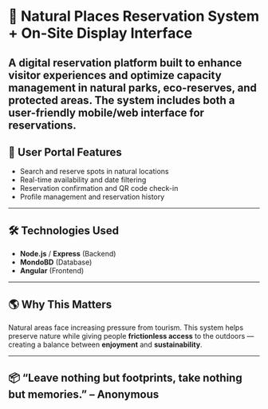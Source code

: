 # 🌿 Natural Places Reservation System + On-Site Display Interface

A digital reservation platform built to **enhance visitor experiences** and **optimize capacity management** in **natural parks, eco-reserves, and protected areas**. The system includes both a **user-friendly mobile/web interface** for reservations.
---

## 📱 User Portal Features

- Search and reserve spots in natural locations  
- Real-time availability and date filtering  
- Reservation confirmation and QR code check-in  
- Profile management and reservation history 

---

## 🛠️ Technologies Used

- **Node.js** / **Express**  (Backend)
- **MondoBD** (Database)
- **Angular** (Frontend)  

---

## 🌎 Why This Matters

Natural areas face increasing pressure from tourism. This system helps preserve nature while giving people **frictionless access** to the outdoors — creating a balance between **enjoyment** and **sustainability**.

---

## 📦 “Leave nothing but footprints, take nothing but memories.” – Anonymous
